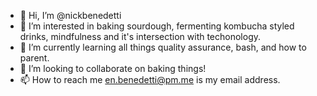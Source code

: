 - 👋 Hi, I’m @nickbenedetti
- 👀 I’m interested in baking sourdough, fermenting kombucha styled drinks, mindfulness and it's intersection with techonology.
- 🌱 I’m currently learning all things quality assurance, bash, and how to parent.
- 💞️ I’m looking to collaborate on baking things!
- 📫 How to reach me en.benedetti@pm.me is my email address.

<!---
nickbenedetti/nickbenedetti is a ✨ special ✨ repository because its `README.md` (this file) appears on your GitHub profile.
You can click the Preview link to take a look at your changes.
--->
